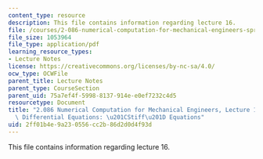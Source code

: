 ```yaml
---
content_type: resource
description: This file contains information regarding lecture 16.
file: /courses/2-086-numerical-computation-for-mechanical-engineers-spring-2013/2ff01b4e9a230556cc2b86d2d0d4f93d_MIT2_086S13_lecture16.pdf
file_size: 1053964
file_type: application/pdf
learning_resource_types:
- Lecture Notes
license: https://creativecommons.org/licenses/by-nc-sa/4.0/
ocw_type: OCWFile
parent_title: Lecture Notes
parent_type: CourseSection
parent_uid: 75a7ef4f-5998-8137-914e-e0ef7232c4d5
resourcetype: Document
title: "2.086 Numerical Computation for Mechanical Engineers, Lecture 16: Ordinary\
  \ Differential Equations: \u201CStiff\u201D Equations"
uid: 2ff01b4e-9a23-0556-cc2b-86d2d0d4f93d
---
```

This file contains information regarding lecture 16.